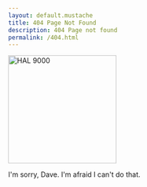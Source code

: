 ```yaml
---
layout: default.mustache
title: 404 Page Not Found
description: 404 Page not found
permalink: /404.html
---
```


<img alt="HAL 9000" src="/assets/images/HAL9000.png" width="220" height="220" />

I'm sorry, Dave. I'm afraid I can't do that.